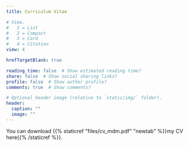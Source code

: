 ```yaml
---
title: Curriculum Vitae

# View.
#   1 = List
#   2 = Compact
#   3 = Card
#   4 = Citation
view: 4

hrefTargetBlank: true

reading_time: false  # Show estimated reading time?
share: false  # Show social sharing links?
profile: false  # Show author profile?
comments: true  # Show comments?

# Optional header image (relative to `static/img/` folder).
header:
  caption: ""
  image: ""
---
```


You can download {{% staticref "files/cv_mdm.pdf" "newtab" %}}my CV here{{% /staticref %}}.
